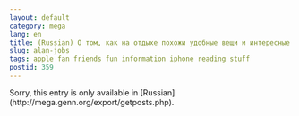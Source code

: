 ```yaml
---
layout: default
category: mega
lang: en
title: (Russian) О том, как на отдыхе похожи удобные вещи и интересные комиксы
slug: alan-jobs
tags: apple fan friends fun information iphone reading stuff 
postid: 359
---
```

<p>Sorry, this entry is only available in [Russian](http://mega.genn.org/export/getposts.php).</p>
